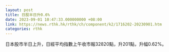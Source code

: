 ```yaml
---
layout: post
title: 日股半日升0.6%
date: 2023-09-01 10:47:33.000000000 +08:00
link: https://news.rthk.hk/rthk/ch/component/k2/1716202-20230901.htm
categories: rthk
---
```


日本股市半日上升，日經平均指數上午收市報32820點，升201點，升幅0.62%。
